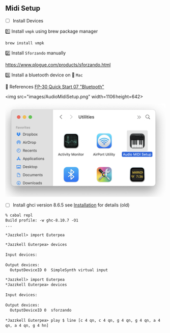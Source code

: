 ## Midi Setup

- [ ] Install Devices

:one: Install `vmpk` using brew package manager

```
brew install vmpk
```

:two: Install `Sforzando` manually

https://www.plogue.com/products/sforzando.html

:three: Install a bluetooth device on :apple: `Mac`


:bookmark: References [FP-30 Quick Start 07 "Bluetooth"](https://www.youtube.com/watch?v=OtDxVKbbnFo&t=22s)

<img src="images/AudioMidiSetup.png" width=1106 height=642></img>

![image](images/AudioMidiSetup.png)


- [ ] Install ghci version 8.6.5 see [Installation](http://www.euterpea.com/download-and-installation/) for details (old)

```
% cabal repl
Build profile: -w ghc-8.10.7 -O1
...
```

```
*Jazzkell> import Euterpea
```

```
*Jazzkell Euterpea> devices

Input devices: 

Output devices: 
  OutputDeviceID 0	SimpleSynth virtual input
```


```
*Jazzkell> import Euterpea
*Jazzkell Euterpea> devices

Input devices: 

Output devices: 
  OutputDeviceID 0	sforzando

*Jazzkell Euterpea> play $ line [c 4 qn, c 4 qn, g 4 qn, g 4 qn, a 4 qn, a 4 qn, g 4 hn]
```


